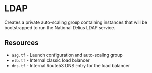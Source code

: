 # LDAP

Creates a private auto-scaling group containing instances that will be bootstrapped to run the National 
Delius LDAP service.

## Resources
* `asg.tf` - Launch configuration and auto-scaling group
* `elb.tf` - Internal classic load balancer
* `dns.tf` - Internal Route53 DNS entry for the load balancer
